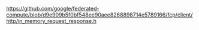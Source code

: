 https://github.com/google/federated-compute/blob/d9e909b5f0bf548ee90aee8268898714e5789166/fcp/client/http/in_memory_request_response.h
